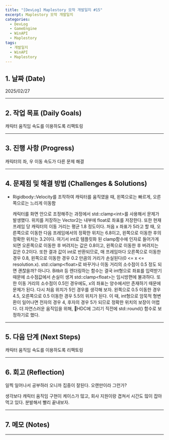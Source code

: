 ```yaml
---
title: "[DevLog] Maplestory 모작 개발일지 #15"
excerpt: Maplestory 모작 개발일지
categories:
  - DevLog
  - GameEngine
  - WinAPI
  - Maplestory
tags:
  - 개발일지
  - WinAPI
  - Maplestory
---
```

## 1. 날짜 (Date)

2025/02/27

---

## 2. 작업 목표 (Daily Goals)

캐릭터 움직임 속도를 이용하도록 리팩토링

---

## 3. 진행 사항 (Progress)

캐릭터의 좌, 우 이동 속도가 다른 문제 해결

---

## 4. 문제점 및 해결 방법 (Challenges & Solutions)

- Rigidbody::Velocity를 조작하여 캐릭터를 움직였을 때, 왼쪽으로는 빠르게, 오른쪽으로는 느리게 이동함 
  
  캐릭터를 화면 안으로 조정해주는 과정에서 std::clamp\<int\>를 사용해서 문제가 발생했다. 위치를 저장하는 Vector2는 내부에 float로 좌표를 저장한다. 또한 현재 프레임 당 캐릭터의 이동 거리는 평균 1.8 정도이다. 처음 x 좌표가 5라고 할 때, 오른쪽으로 이동한 다음 프레임에서의 정확한 위치는 6.8이고, 왼쪽으로 이동한 후의 정확한 위치는 3.2이다. 여기서 int로 템플릿화 된 clamp함수에 인자로 들어가게 되면 오른쪽으로 이동한 후 버려지는 값은 0.8이고, 왼쪽으로 이동한 후 버려지는 값은 0.2이다. 또한 결과 값이 int로 반환되므로, 매 프레임마다 오른쪽으로 이동한 경우 0.8, 왼쪽으로 이동한 경우 0.2 만큼의 거리가 손실된다\(0 \<\= x \<\= resolution.x\). std::clamp\<float\>로 바꾸거나 이동 거리의 소수점이 0.5 정도 되면 괜찮을까? 아니다. Bitblt 등 렌더링하는 함수는 결국 int형으로 좌표를 입력받기 때문에 소수점값에서 손실이 생겨 std::clamp\<float\>는 임시방편에 불과하다. 또한 이동 거리의 소수점이 0.5인 경우에도, x의 좌표는 양수에서만 존재하기 때문에 문제가 된다. 다시 처음 위치가 5인 경우를 생각해 보자. 왼쪽으로 0.5 이동한 경우 4.5, 오른쪽으로 0.5 이동한 경우 5.5의 위치가 된다. 이 때, int형으로 암묵적 형변환이 일어나면 전자의 경우 4, 후자의 경우 5가 되므로 정확한 위치의 보장이 어렵다. 더 자연스러운 움직임을 위해, HDC에 그리기 직전에 std::round() 함수로 보정하기로 했다.


---

## 5. 다음 단계 (Next Steps)

캐릭터 움직임 속도를 이용하도록 리팩토링

---

## 6. 회고 (Reflection)

일찍 일어나서 공부하러 오니까 집중이 잘된다. 오랜만이라 그런가?

생각보다 캐릭터 움직임 구현이 케이스가 많고, 회사 지원이랑 겹쳐서 시간도 많이 잡아먹고 있다. 분발해서 빨리 끝내보자.

---

## 7. 메모 (Notes)


---

